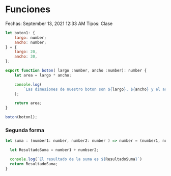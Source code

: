 # Funciones

Fechas: September 13, 2021 12:33 AM
Tipos: Clase

```jsx
let boton1: {
	largo: number;
	ancho: number;
} = {
	largo: 20,
	ancho: 30,
};

export function boton( largo :number, ancho :number): number {
	let area = largo * ancho;

	console.log(
		`Las dimesiones de nuestro boton son ${largo}, ${ancho} y el area es ${area}`,
	);

	return area;
}

boton(boton1);
```

### Segunda forma

```jsx
let suma : (number1: number, number2: number ) => number = (number1, number2) => {

  let ResultadoSuma = number1 + numbser2;

  console.log(`El resultado de la suma es ${ResultadoSuma}`)
  return ResultadoSuma;
}
```